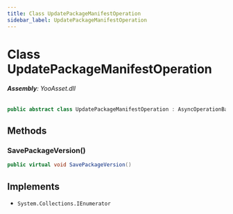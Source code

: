```yaml
---
title: Class UpdatePackageManifestOperation
sidebar_label: UpdatePackageManifestOperation
---
```

# Class UpdatePackageManifestOperation


###### **Assembly**: YooAsset.dll

```csharp title="Declaration"
public abstract class UpdatePackageManifestOperation : AsyncOperationBase, IEnumerator
```
## Methods
### SavePackageVersion()


```csharp title="Declaration"
public virtual void SavePackageVersion()
```

## Implements

* `System.Collections.IEnumerator`
